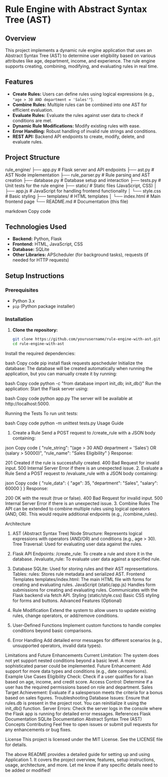 
# Rule Engine with Abstract Syntax Tree (AST)

## Overview
This project implements a dynamic rule engine application that uses an Abstract Syntax Tree (AST) to determine user eligibility based on various attributes like age, department, income, and experience. The rule engine supports creating, combining, modifying, and evaluating rules in real time. 

## Features
- **Create Rules:** Users can define rules using logical expressions (e.g., `"age > 30 AND department = 'Sales'"`).
- **Combine Rules:** Multiple rules can be combined into one AST for efficient evaluation.
- **Evaluate Rules:** Evaluate the rules against user data to check if conditions are met.
- **Dynamic Rule Modifications:** Modify existing rules with ease.
- **Error Handling:** Robust handling of invalid rule strings and conditions.
- **REST API:** Backend API endpoints to create, modify, delete, and evaluate rules.

## Project Structure
rule_engine/ ├── app.py # Flask server and API endpoints ├── ast.py # AST Node implementation ├── rule_parser.py # Rule parsing and AST creation ├── database.py # Database setup and interaction ├── tests.py # Unit tests for the rule engine ├── static/ # Static files (JavaScript, CSS) │ ├── app.js # JavaScript for handling frontend functionality │ └── style.css # Basic styling ├── templates/ # HTML templates │ └── index.html # Main frontend page └── README.md # Documentation (this file)

markdown
Copy code

## Technologies Used
- **Backend:** Python, Flask
- **Frontend:** HTML, JavaScript, CSS
- **Database:** SQLite
- **Other Libraries:** APScheduler (for background tasks), requests (if needed for HTTP requests)

## Setup Instructions

### Prerequisites
- Python 3.x
- `pip` (Python package installer)

### Installation
1. **Clone the repository:**
   ```bash
   git clone https://github.com/yourusername/rule-engine-with-ast.git
   cd rule-engine-with-ast
Install the required dependencies:

bash
Copy code
pip install flask requests apscheduler
Initialize the database: The database will be created automatically when running the application, but you can manually create it by running:

bash
Copy code
python -c "from database import init_db; init_db()"
Run the application: Start the Flask server using:

bash
Copy code
python app.py
The server will be available at http://localhost:5000.

Running the Tests
To run unit tests:

bash
Copy code
python -m unittest tests.py
Usage Guide
1. Create a Rule
Send a POST request to /create_rule with a JSON body containing:

json
Copy code
{
    "rule_string": "(age > 30 AND department = 'Sales') OR (salary > 50000)",
    "rule_name": "Sales Eligibility"
}
Response:

201 Created if the rule is successfully created.
400 Bad Request for invalid input.
500 Internal Server Error if there is an unexpected issue.
2. Evaluate a Rule
Send a POST request to /evaluate_rule with a JSON body containing:

json
Copy code
{
    "rule_data": {
        "age": 35,
        "department": "Sales",
        "salary": 60000
    }
}
Response:

200 OK with the result (true or false).
400 Bad Request for invalid input.
500 Internal Server Error if there is an unexpected issue.
3. Combine Rules
The API can be extended to combine multiple rules using logical operators (AND, OR). This would require additional endpoints (e.g., /combine_rules).

Architecture
1. AST (Abstract Syntax Tree)
Node Structure: Represents logical expressions with operators (AND/OR) and conditions (e.g., age > 30).
Tree Traversal: Used for evaluating user data against the rules.
2. Flask API
Endpoints:
/create_rule: To create a rule and store it in the database.
/evaluate_rule: To evaluate user data against a specified rule.
3. Database
SQLite: Used for storing rules and their AST representations.
Tables:
rules: Stores rule metadata and serialized AST.
Frontend
Templates
templates/index.html: The main HTML file with forms for creating and evaluating rules.
JavaScript (static/app.js)
Handles form submissions for creating and evaluating rules.
Communicates with the Flask backend via fetch API.
Styling (static/style.css)
Basic CSS styling for forms and buttons.
Advanced Features (Optional)
1. Rule Modification
Extend the system to allow users to update existing rules, change operators, or add/remove conditions.

2. User-Defined Functions
Implement custom functions to handle complex conditions beyond basic comparisons.

3. Error Handling
Add detailed error messages for different scenarios (e.g., unsupported operators, invalid data types).

Limitations and Future Enhancements
Current Limitation: The system does not yet support nested conditions beyond a basic level. A more sophisticated parser could be implemented.
Future Enhancement: Add support for more data types and conditions (e.g., date comparisons).
Example Use Cases
Eligibility Check: Check if a user qualifies for a loan based on age, income, and credit score.
Access Control: Determine if a user has the required permissions based on role and department.
Sales Target Achievement: Evaluate if a salesperson meets the criteria for a bonus based on sales figures.
Troubleshooting
Database Issues: Ensure that rules.db is present in the project root. You can reinitialize it using the init_db() function.
Server Errors: Check the server logs in the console where the Flask app is running for detailed error messages.
References
Flask Documentation
SQLite Documentation
Abstract Syntax Tree (AST) Concepts
Contributing
Feel free to open issues or submit pull requests for any enhancements or bug fixes.

License
This project is licensed under the MIT License. See the LICENSE file for details.

The above README provides a detailed guide for setting up and using Application 1. It covers the project overview, features, setup instructions, usage, architecture, and more. Let me know if any specific details need to be added or modified!

